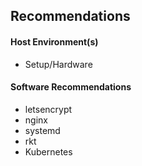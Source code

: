## Recommendations




#### Host Environment(s)

+   Setup/Hardware



#### Software Recommendations


+   letsencrypt
+   nginx
+   systemd
+   rkt
+   Kubernetes



